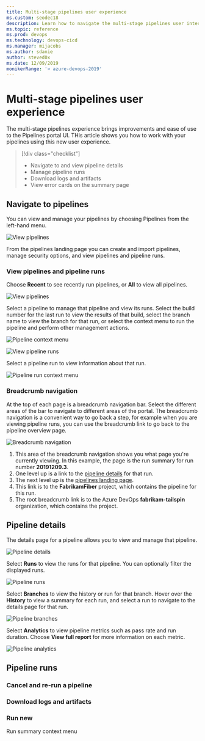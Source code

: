 ```yaml
---
title: Multi-stage pipelines user experience
ms.custom: seodec18
description: Learn how to navigate the multi-stage pipelines user interface
ms.topic: reference
ms.prod: devops
ms.technology: devops-cicd
ms.manager: mijacobs
ms.author: sdanie
author: steved0x
ms.date: 12/09/2019
monikerRange: '> azure-devops-2019'
---
```


# Multi-stage pipelines user experience

The multi-stage pipelines experience brings improvements and ease of use to the Pipelines portal UI. THis article shows you how to work with your pipelines using this new user experience.

>[!div class="checklist"]      
> * Navigate to and view pipeline details
> * Manage pipeline runs
> * Download logs and artifacts
> * View error cards on the summary page  

## Navigate to pipelines

You can view and manage your pipelines by choosing Pipelines from the left-hand menu.

![View pipelines](_img/pipelines-overview.png)

From the pipelines landing page you can create and import pipelines, manage security options, and view pipelines and pipeline runs.

### View pipelines and pipeline runs

Choose **Recent** to see recently run pipelines, or **All** to view all pipelines.

![View pipelines](_img/view-pipelines.png)

Select a pipeline to manage that pipeline and view its runs. Select the build number for the last run to view the results of that build, select the branch name to view the branch for that run, or select the context menu to run the pipeline and perform other management actions.

![Pipeline context menu](_img/pipelines-overview-pipeline-context-menu.png)

![View pipeline runs](_img/all-pipeline-runs.png)

Select a pipeline run to view information about that run.

![Pipeline run context menu](_img/pipeline-run-context-menu.png)

### Breadcrumb navigation

At the top of each page is a breadcrumb navigation bar. Select the different areas of the bar to navigate to different areas of the portal. The breadcrumb navigation is a convenient way to go back a step, for example when you are viewing pipeline runs, you can use the breadcrumb link to go back to the pipeline overview page.

![Breadcrumb navigation](_img/breadcrumb-navigation.png)

1. This area of the breadcrumb navigation shows you what page you're currently viewing. In this example, the page is the run summary for run number **20191209.3**.
2. One level up is a link to the [pipeline details](#pipeline-details) for that run.
3. The next level up is the [pipelines landing page](#navigate-to-pipelines).
4. This link is to the **FabrikamFiber** project, which contains the pipeline for this run.
5. The root breadcrumb link is to the Azure DevOps **fabrikam-tailspin** organization, which contains the project.

## Pipeline details

The details page for a pipeline allows you to view and manage that pipeline.

![Pipeline details](_img/pipeline-overview.png)

Select **Runs** to view the runs for that pipeline. You can optionally filter the displayed runs.

![Pipeline runs](_img/pipeline-runs.png)

Select **Branches** to view the history or run for that branch. Hover over the **History** to view a summary for each run, and select a run to navigate to the details page for that run.

![Pipeline branches](_img/pipeline-branches.png)

Select **Analytics** to view pipeline metrics such as pass rate and run duration. Choose **View full report** for more information on each metric.

![Pipeline analytics](_img/pipeline-analytics.png)

## Pipeline runs

### Cancel and re-run a pipeline

### Download logs and artifacts

### Run new

Run summary context menu





